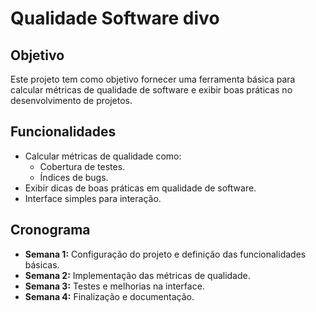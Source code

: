 
# Qualidade Software divo

## Objetivo
Este projeto tem como objetivo fornecer uma ferramenta básica para calcular métricas de qualidade de software e exibir boas práticas no desenvolvimento de projetos.

## Funcionalidades
- Calcular métricas de qualidade como:
  - Cobertura de testes.
  - Índices de bugs.
- Exibir dicas de boas práticas em qualidade de software.
- Interface simples para interação.

## Cronograma
- **Semana 1:** Configuração do projeto e definição das funcionalidades básicas.
- **Semana 2:** Implementação das métricas de qualidade.
- **Semana 3:** Testes e melhorias na interface.
- **Semana 4:** Finalização e documentação.
